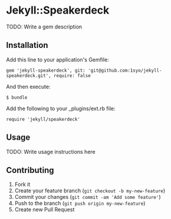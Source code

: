 # Jekyll::Speakerdeck

TODO: Write a gem description

## Installation

Add this line to your application's Gemfile:

    gem 'jekyll-speakerdeck', git: 'git@github.com:1syo/jekyll-speakerdeck.git', require: false

And then execute:

    $ bundle

Add the following to your _plugins/ext.rb file:

    require 'jekyll/speakerdeck'

## Usage

TODO: Write usage instructions here

## Contributing

1. Fork it
2. Create your feature branch (`git checkout -b my-new-feature`)
3. Commit your changes (`git commit -am 'Add some feature'`)
4. Push to the branch (`git push origin my-new-feature`)
5. Create new Pull Request

